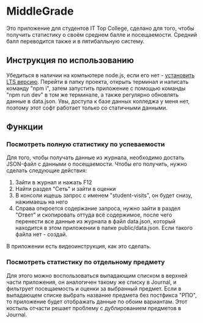 # MiddleGrade

Это приложение для студентов IT Top College, сделано для того, чтобы получить статистику о своём среднем балле и посещаемости. Средний балл переводится также и в пятибалльную систему.

## Инструкция по использованию
Убедиться в наличии на компьютере node.js, если его нет - [установить LTS версию](https://nodejs.org/en). Перейти в папку проекта, открыть терминал и написать команду "npm i", затем запустить приложение с помощью команды "npm run dev" в том же терминале, а также регулярно обновлять данные в data.json. Увы, доступа к базе данных колледжа у меня нет, поэтому этот софт работает только со статичными данными.

## Функции

### Посмотреть полную статистику по успеваемости

Для того, чтобы получать данные из журнала, необходимо достать JSON-файл с данными о посещаемости. Чтобы его получить, нужно сделать следующие действия:

1. Зайти в журнал и нажать F12
2. Найти раздел "Сеть" и зайти в оценки
3. В консоли ищешь запрос с именем "student-visits", он будет снизу, нажимаешь на него
4. Справа откроется содержание запроса, нужно зайти в раздел "Ответ" и скопировать оттуда всё содержимое, после чего перенести все данные из журнала в файл data.json, который находится в этом приложении в папке public/data.json. Если такого файла нет - создай.

В приложении есть видеоинструкция, как это сделать.

### Посмотреть статистику по отдельному предмету

Для этого можно воспользоваться выпадающим списком в верхней части приложения, он аналогичен такому же списку в Journal, и фильтрует посещаемость и оценки за выбранный предмет. Если в выпадающем списке выбрать название предмета без постфикса "РПО", то приложение будет отображать данные по обоим вариантам. Этот костыль отчасти решает проблему с дублированием предметов в Journal.
